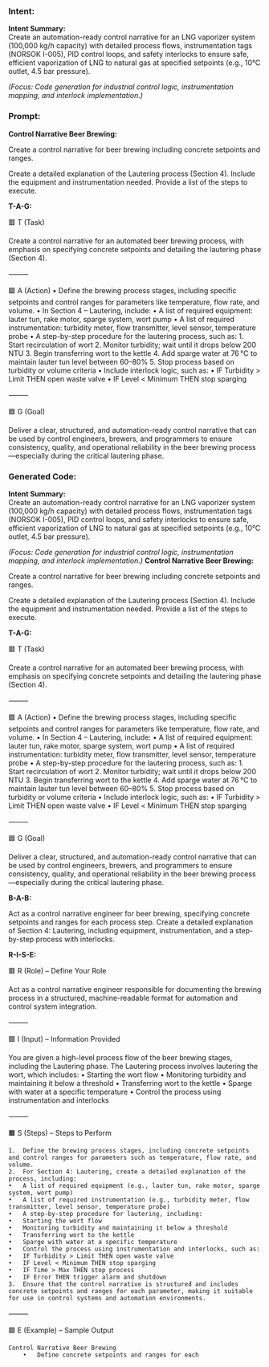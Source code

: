 ### Intent:
**Intent Summary:**  
Create an automation-ready control narrative for an LNG vaporizer system (100,000 kg/h capacity) with detailed process flows, instrumentation tags (NORSOK I-005), PID control loops, and safety interlocks to ensure safe, efficient vaporization of LNG to natural gas at specified setpoints (e.g., 10°C outlet, 4.5 bar pressure).  

*(Focus: Code generation for industrial control logic, instrumentation mapping, and interlock implementation.)*

### Prompt:
**Control Narrative Beer Brewing:**

Create a control narrative for beer brewing including concrete setpoints and ranges.

Create a detailed explanation of the Lautering process (Section 4). Include the equipment and instrumentation needed. Provide a list of the steps to execute.

**T-A-G:**

🟥 T (Task)

Create a control narrative for an automated beer brewing process, with emphasis on specifying concrete setpoints and detailing the lautering phase (Section 4).

⸻

🟩 A (Action)
	•	Define the brewing process stages, including specific setpoints and control ranges for parameters like temperature, flow rate, and volume.
	•	In Section 4 – Lautering, include:
	•	A list of required equipment: lauter tun, rake motor, sparge system, wort pump
	•	A list of required instrumentation: turbidity meter, flow transmitter, level sensor, temperature probe
	•	A step-by-step procedure for the lautering process, such as:
	1.	Start recirculation of wort
	2.	Monitor turbidity; wait until it drops below 200 NTU
	3.	Begin transferring wort to the kettle
	4.	Add sparge water at 76 °C to maintain lauter tun level between 60–80%
	5.	Stop process based on turbidity or volume criteria
	•	Include interlock logic, such as:
	•	IF Turbidity > Limit THEN open waste valve
	•	IF Level < Minimum THEN stop sparging

⸻

🟦 G (Goal)

Deliver a clear, structured, and automation-ready control narrative that can be used by control engineers, brewers, and programmers to ensure consistency, quality, and operational reliability in the beer brewing process—especially during the critical lautering phase.

### Generated Code:
**Intent Summary:**  
Create an automation-ready control narrative for an LNG vaporizer system (100,000 kg/h capacity) with detailed process flows, instrumentation tags (NORSOK I-005), PID control loops, and safety interlocks to ensure safe, efficient vaporization of LNG to natural gas at specified setpoints (e.g., 10°C outlet, 4.5 bar pressure).  

*(Focus: Code generation for industrial control logic, instrumentation mapping, and interlock implementation.)*
**Control Narrative Beer Brewing:**

Create a control narrative for beer brewing including concrete setpoints and ranges.

Create a detailed explanation of the Lautering process (Section 4). Include the equipment and instrumentation needed. Provide a list of the steps to execute.

**T-A-G:**

🟥 T (Task)

Create a control narrative for an automated beer brewing process, with emphasis on specifying concrete setpoints and detailing the lautering phase (Section 4).

⸻

🟩 A (Action)
	•	Define the brewing process stages, including specific setpoints and control ranges for parameters like temperature, flow rate, and volume.
	•	In Section 4 – Lautering, include:
	•	A list of required equipment: lauter tun, rake motor, sparge system, wort pump
	•	A list of required instrumentation: turbidity meter, flow transmitter, level sensor, temperature probe
	•	A step-by-step procedure for the lautering process, such as:
	1.	Start recirculation of wort
	2.	Monitor turbidity; wait until it drops below 200 NTU
	3.	Begin transferring wort to the kettle
	4.	Add sparge water at 76 °C to maintain lauter tun level between 60–80%
	5.	Stop process based on turbidity or volume criteria
	•	Include interlock logic, such as:
	•	IF Turbidity > Limit THEN open waste valve
	•	IF Level < Minimum THEN stop sparging

⸻

🟦 G (Goal)

Deliver a clear, structured, and automation-ready control narrative that can be used by control engineers, brewers, and programmers to ensure consistency, quality, and operational reliability in the beer brewing process—especially during the critical lautering phase.  

**B-A-B:**

Act as a control narrative engineer for beer brewing, specifying concrete setpoints and ranges for each process step. Create a detailed explanation of Section 4: Lautering, including equipment, instrumentation, and a step-by-step process with interlocks.

**R-I-S-E:**

🟥 R (Role) – Define Your Role

Act as a control narrative engineer responsible for documenting the brewing process in a structured, machine-readable format for automation and control system integration.

⸻

🟩 I (Input) – Information Provided

You are given a high-level process flow of the beer brewing stages, including the Lautering phase. The Lautering process involves lautering the wort, which includes:
	•	Starting the wort flow
	•	Monitoring turbidity and maintaining it below a threshold
	•	Transferring wort to the kettle
	•	Sparge with water at a specific temperature
	•	Control the process using instrumentation and interlocks

⸻

🟧 S (Steps) – Steps to Perform

	1.	Define the brewing process stages, including concrete setpoints and control ranges for parameters such as temperature, flow rate, and volume.
	2.	For Section 4: Lautering, create a detailed explanation of the process, including:
	•	A list of required equipment (e.g., lauter tun, rake motor, sparge system, wort pump)
	•	A list of required instrumentation (e.g., turbidity meter, flow transmitter, level sensor, temperature probe)
	•	A step-by-step procedure for lautering, including:
	•	Starting the wort flow
	•	Monitoring turbidity and maintaining it below a threshold
	•	Transferring wort to the kettle
	•	Sparge with water at a specific temperature
	•	Control the process using instrumentation and interlocks, such as:
	•	IF Turbidity > Limit THEN open waste valve
	•	IF Level < Minimum THEN stop sparging
	•	IF Time > Max THEN stop process
	•	IF Error THEN trigger alarm and shutdown
	3.	Ensure that the control narrative is structured and includes concrete setpoints and ranges for each parameter, making it suitable for use in control systems and automation environments.

⸻

🟩 E (Example) – Sample Output

	Control Narrative Beer Brewing
		•	Define concrete setpoints and ranges for each
